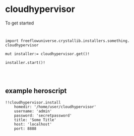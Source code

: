 # cloudhypervisor



To get started

```vlang


import freeflowuniverse.crystallib.installers.something. cloudhypervisor

mut installer:= cloudhypervisor.get()!

installer.start()!




```

## example heroscript

```hero
!!cloudhypervisor.install
    homedir: '/home/user/cloudhypervisor'
    username: 'admin'
    password: 'secretpassword'
    title: 'Some Title'
    host: 'localhost'
    port: 8888

```


